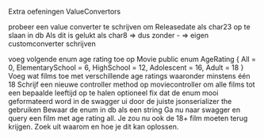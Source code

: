 Extra oefeningen ValueConvertors

probeer een value converter te schrijven om Releasedate als char23 op te slaan in db
Als dit is gelukt als char8 => dus zonder - => eigen customconverter schrijven

voeg volgende enum age rating toe op Movie
public enum AgeRating
{
    All = 0,
    ElementarySchool = 6,
    HighSchool = 12,
    Adolescent = 16,
    Adult = 18
}
Voeg wat films toe met verschillende age ratings waaronder minstens één 18
Schrijf een nieuwe controller method op moviecontroller om alle films tot een bepaalde leeftijd op te halen
		optioneel fix dat de enum mooi geformateerd word in de swagger ui door de juiste jsonserializer the gebruiken
Bewaar de enum in db als een string
Ga nu naar swagger en query een film met age rating all.
Je zou nu ook de 18+  film moeten terug krijgen. Zoek uit waarom en hoe je dit kan oplossen.